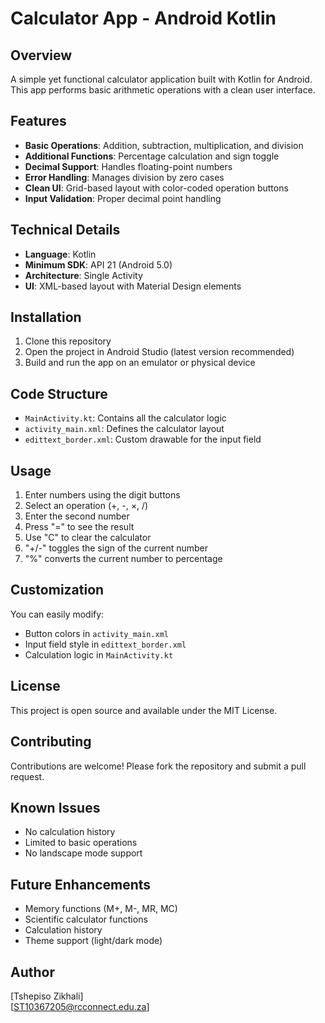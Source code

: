 # Calculator App - Android Kotlin

## Overview
A simple yet functional calculator application built with Kotlin for Android. This app performs basic arithmetic operations with a clean user interface.

## Features
- **Basic Operations**: Addition, subtraction, multiplication, and division
- **Additional Functions**: Percentage calculation and sign toggle
- **Decimal Support**: Handles floating-point numbers
- **Error Handling**: Manages division by zero cases
- **Clean UI**: Grid-based layout with color-coded operation buttons
- **Input Validation**: Proper decimal point handling

## Technical Details
- **Language**: Kotlin
- **Minimum SDK**: API 21 (Android 5.0)
- **Architecture**: Single Activity
- **UI**: XML-based layout with Material Design elements

## Installation
1. Clone this repository
2. Open the project in Android Studio (latest version recommended)
3. Build and run the app on an emulator or physical device

## Code Structure
- `MainActivity.kt`: Contains all the calculator logic
- `activity_main.xml`: Defines the calculator layout
- `edittext_border.xml`: Custom drawable for the input field

## Usage
1. Enter numbers using the digit buttons
2. Select an operation (+, -, ×, /)
3. Enter the second number
4. Press "=" to see the result
5. Use "C" to clear the calculator
6. "+/-" toggles the sign of the current number
7. "%" converts the current number to percentage

## Customization
You can easily modify:
- Button colors in `activity_main.xml`
- Input field style in `edittext_border.xml`
- Calculation logic in `MainActivity.kt`



## License
This project is open source and available under the MIT License.

## Contributing
Contributions are welcome! Please fork the repository and submit a pull request.

## Known Issues
- No calculation history
- Limited to basic operations
- No landscape mode support

## Future Enhancements
- Memory functions (M+, M-, MR, MC)
- Scientific calculator functions
- Calculation history
- Theme support (light/dark mode)

## Author
[Tshepiso Zikhali]  
[ST10367205@rcconnect.edu.za]  
